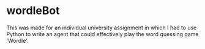 # wordleBot
This was made for an individual university assignment in which I had to use Python to write an agent that could effectively play the word guessing game 'Wordle'.
